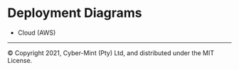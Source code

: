 # Deployment Diagrams
* Cloud (AWS)

---
&copy; Copyright 2021, Cyber-Mint (Pty) Ltd, and distributed under the MIT License.
